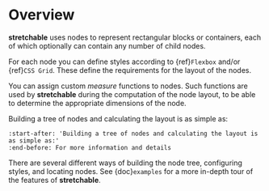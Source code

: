# Overview

**stretchable** uses nodes to represent rectangular blocks or containers, each of which optionally can contain any number of child nodes.

For each node you can define styles according to {ref}`Flexbox` and/or {ref}`CSS Grid`. These define the requirements for the layout of the nodes.

You can assign custom *measure* functions to nodes. Such functions are used by **stretchable** during the computation of the node layout, to be able to determine the appropriate dimensions of the node.

Building a tree of nodes and calculating the layout is as simple as:

```{include} ../../README.md
:start-after: 'Building a tree of nodes and calculating the layout is as simple as:'
:end-before: For more information and details
```

There are several different ways of building the node tree, configuring styles, and locating nodes. See {doc}`examples` for a more in-depth tour of the features of **stretchable**.
